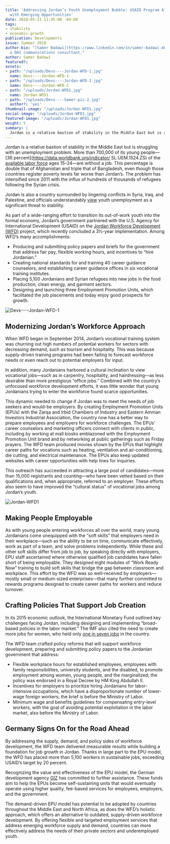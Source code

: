 ```yaml
---
title: 'Addressing Jordan’s Youth Unemployment Bubble: USAID Program Aligns Workforce
  with Emerging Opportunities'
date: 2018-05-21 11:45:00 -04:00
tags:
- stability
- economic-growth
publication: Developments
issue: Summer 2018
author-bio: "[Samer Badawi](https://www.linkedin.com/in/samer-badawi-40859191/) is
  a DAI communications consultant."
author: Samer Badawi
featured?: 
assets:
- path: "/uploads/Devs----Jordan-WFD-1.jpg"
  name: Devs----Jordan-WFD-1
- path: "/uploads/Devs----Jordan-WFD-2.jpg"
  name: Devs----Jordan-WFD-2
- path: "/uploads/Jordan-WFD1.jpg"
  name: Jordan-WFD1
- path: "/uploads/Devs----Samer-pic-2.jpg"
  author?: 'yes'
thumbnail-image: "/uploads/Jordan-WFD1.jpg"
social-image: "/uploads/Jordan-WFD1.jpg"
featured-image: "/uploads/Jordan-WFD1.jpg"
weight: 5
summary: |
  Jordan is a relative bastion of stability in the Middle East but is struggling with an unemployment problem. More than 700,000 of its young people—[36 percent](https://data.worldbank.org/indicator/ SL.UEM.1524.ZS) of the [available labor force](http://databank.worldbank.org/data/Views/Metadata/MetadataWidget.aspx?Name=Labor%20force%20participation%20rate,%20total%20(%25%20of%20total%20population%20ages%2015+)%20(national%20estimate)&Code=SL.TLF.CACT.NE.ZS&Type=S&ReqType=Metadata&ddlSelecte) ages 15–24—are without a job.  
---
```


Jordan is a relative bastion of stability in the Middle East but is struggling with an unemployment problem. More than 700,000 of its young people—[36 percent](https://data.worldbank.org/indicator/ SL.UEM.1524.ZS) of the [available labor force](http://databank.worldbank.org/data/Views/Metadata/MetadataWidget.aspx?Name=Labor%20force%20participation%20rate,%20total%20(%25%20of%20total%20population%20ages%2015+)%20(national%20estimate)&Code=SL.TLF.CACT.NE.ZS&Type=S&ReqType=Metadata&ddlSelecte) ages 15–24—are without a job. This percentage is double that of Afghanistan and triple that of Bangladesh, even though those countries register poverty levels far worse than Jordan’s. The problem has intensified since 2011 with the influx of hundreds of thousands of refugees following the Syrian crisis.





Jordan is also a country surrounded by lingering conflicts in Syria, Iraq, and Palestine, and officials understandably [view](https://sustainabledevelopment.un.org/content/documents/16289Jordan.pdf) youth unemployment as a significant threat to stability. 

As part of a wide-ranging effort to transition its out-of-work youth into the formal economy, Jordan’s government partnered with the U.S. Agency for International Development (USAID) on the [Jordan Workforce Development (WFD)](https://www.dai.com/our-work/projects/jordan-workforce-development-wfd-project) project, which recently concluded a 3½-year implementation. Among WFD’s many accomplishments:

* Producing and submitting policy papers and briefs for the government that address fair pay, flexible working hours, and incentives to “hire Jordanian.”
* Creating national standards for and training 40 career guidance counselors, and establishing career guidance offices in six vocational training institutes. 
* Placing 5,100 Jordanians and Syrian refugees into new jobs in the food production, clean energy, and garment sectors.
* Designing and launching three Employment Promotion Units, which facilitated the job placements and today enjoy good prospects for growth.

![Devs----Jordan-WFD-1](/uploads/Devs----Jordan-WFD-1.jpg "Akhtaboot job fair in Amman supported by a USAID Jordan Workforce Development Project Employment Promotion Unit.") 

## Modernizing Jordan’s Workforce Approach

When WFD began in September 2014, Jordan’s vocational training system was churning out high numbers of potential workers for sectors with decreasing demand, such as tourism and hospitality. This was because supply-driven training programs had been failing to forecast workforce needs or even reach out to potential employers for input. 

In addition, many Jordanians harbored a cultural inclination to view vocational jobs—such as in carpentry, hospitality, and hairdressing—as less desirable than more prestigious “office jobs.” Combined with the country’s unfocused workforce development efforts, it was little wonder that young Jordanians trying to enter the workforce found scarce opportunities.

This dynamic needed to change if Jordan was to meet the needs of job seekers and would-be employers. By creating Employment Promotion Units (EPUs) with the Zarqa and Irbid Chambers of Industry and Eastern Amman Investors Industrial Association, the country now has a better way to prepare employees and employers for workforce challenges.
The EPUs’ career counselors and marketing officers connect with clients in public, including by working at mall kiosks emblazoned with the Employment Promotion Unit brand and by networking at public gatherings such as Friday prayers. The WFD team produced movies shown by the EPUs that highlight career paths for vocations such as heating, ventilation and air-conditioning, die cutting, and electrical maintenance. The EPUs also keep updated websites with career opportunities with help lines for inquiries.

This outreach has succeeded in attracting a large pool of candidates—more than 15,000 registrants and counting—who have been vetted based on their qualifications and, when appropriate, referred to an employer. These efforts also seem to have improved the “cultural status” of vocational jobs among Jordan’s youth.

![Jordan-WFD1](/uploads/Jordan-WFD1.jpg "Eastern Amman Investors Industrial Association job fair promoting Al-Quds University scholarships.") 

## Making People Employable

As with young people entering workforces all over the world, many young Jordanians come unequipped with the “soft skills” that employers need in their workplace—such as the ability to be on time, communicate effectively, work as part of a team, and solve problems independently. While these and other soft skills differ from job to job, by speaking directly with employers, EPU staff ascertained where otherwise qualified job candidates have fallen short of being employable. They designed eight modules of “Work Ready Now” training to build soft skills that bridge the gap between classroom and workplace. 
This effort by the WFD was so well-received by employers—mostly small or medium-sized enterprises—that many further committed to rewards programs designed to create career paths for workers and reduce turnover.

## Crafting Policies That Support Job Creation

In its 2015 economic outlook, the International Monetary Fund outlined key challenges facing Jordan, including designing and implementing “broad-based policies in the labor market.” The IMF also cited the need to create more jobs for women, who held only [one in seven jobs](http://www.jordantimes.com/news/local/women-unemployment-increases-33-q1) in the country.

The WFD team crafted policy reforms that will support workforce development, preparing and submitting policy papers to the Jordanian government that address:

* Flexible workplace hours for established employees, employees with family responsibilities, university students, and the disabled, to promote employment among women, young people, and the marginalized; the policy was endorsed in a Royal Decree by HM King Abdullah II.
* Incentives for employers to prioritize hiring Jordanians for labor-intensive occupations, which have a disproportionate number of lower-wage foreign workers; the brief is before the Ministry of Labor. 
* Minimum wage and benefits guidelines for compensating entry-level workers, with the goal of avoiding potential exploitation in the labor market, also before the Ministry of Labor. 

## Germany Signs On for the Road Ahead

By addressing the supply, demand, and policy sides of workforce development, the WFD team delivered measurable results while building a foundation for job growth in Jordan. Thanks in large part to the EPU model, the WFD has placed more than 5,100 workers in sustainable jobs, exceeding USAID’s target by 20 percent. 

Recognizing the value and effectiveness of the EPU model, the German development agency [GIZ](https://www.giz.de/en/worldwide/360.html) has committed to further assistance. These funds aim to help the EPUs become self-sustaining units that would eventually operate using higher quality, fee-based services for employees, employers, and the government. 

The demand-driven EPU model has potential to be adopted by countries throughout the Middle East and North Africa, as does the WFD’s holistic approach, which offers an alternative to outdated, supply-driven workforce development. By offering flexible and targeted employment services that address emerging workforce supply and demand, countries can more effectively address the needs of their private sectors and underemployed youth.
